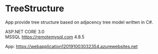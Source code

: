 # TreeStructure
App provide tree structure based on adjacency tree model written in C#. 

ASP.NET CORE 3.0  
MSSQL https://remotemysql.com 4.8.5

App:
https://webapplication120191003032354.azurewebsites.net

